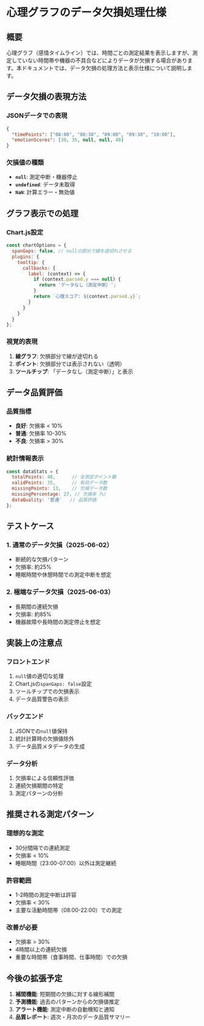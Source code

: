 # 心理グラフのデータ欠損処理仕様

## 概要

心理グラフ（感情タイムライン）では、時間ごとの測定結果を表示しますが、測定していない時間帯や機器の不具合などによりデータが欠損する場合があります。本ドキュメントでは、データ欠損の処理方法と表示仕様について説明します。

## データ欠損の表現方法

### JSONデータでの表現
```json
{
  "timePoints": ["08:00", "08:30", "09:00", "09:30", "10:00"],
  "emotionScores": [30, 35, null, null, 40]
}
```

### 欠損値の種類
- **`null`**: 測定中断・機器停止
- **`undefined`**: データ未取得
- **`NaN`**: 計算エラー・無効値

## グラフ表示での処理

### Chart.js設定
```javascript
const chartOptions = {
  spanGaps: false, // nullの部分で線を途切れさせる
  plugins: {
    tooltip: {
      callbacks: {
        label: (context) => {
          if (context.parsed.y === null) {
            return 'データなし（測定中断）';
          }
          return `心理スコア: ${context.parsed.y}`;
        }
      }
    }
  }
};
```

### 視覚的表現
1. **線グラフ**: 欠損部分で線が途切れる
2. **ポイント**: 欠損部分では表示されない（透明）
3. **ツールチップ**: 「データなし（測定中断）」と表示

## データ品質評価

### 品質指標
- **良好**: 欠損率 < 10%
- **普通**: 欠損率 10-30%
- **不良**: 欠損率 > 30%

### 統計情報表示
```javascript
const dataStats = {
  totalPoints: 48,      // 全測定ポイント数
  validPoints: 35,      // 有効データ数
  missingPoints: 13,    // 欠損データ数
  missingPercentage: 27, // 欠損率（%）
  dataQuality: '普通'   // 品質評価
};
```

## テストケース

### 1. 通常のデータ欠損（2025-06-02）
- 断続的な欠損パターン
- 欠損率: 約25%
- 睡眠時間や休憩時間での測定中断を想定

### 2. 極端なデータ欠損（2025-06-03）
- 長期間の連続欠損
- 欠損率: 約85%
- 機器故障や長時間の測定停止を想定

## 実装上の注意点

### フロントエンド
1. `null`値の適切な処理
2. Chart.jsの`spanGaps: false`設定
3. ツールチップでの欠損表示
4. データ品質警告の表示

### バックエンド
1. JSONでの`null`値保持
2. 統計計算時の欠損値除外
3. データ品質メタデータの生成

### データ分析
1. 欠損率による信頼性評価
2. 連続欠損期間の特定
3. 測定パターンの分析

## 推奨される測定パターン

### 理想的な測定
- 30分間隔での連続測定
- 欠損率 < 10%
- 睡眠時間（23:00-07:00）以外は測定継続

### 許容範囲
- 1-2時間の測定中断は許容
- 欠損率 < 30%
- 主要な活動時間帯（08:00-22:00）での測定

### 改善が必要
- 欠損率 > 30%
- 4時間以上の連続欠損
- 重要な時間帯（食事時間、仕事時間）での欠損

## 今後の拡張予定

1. **補間機能**: 短期間の欠損に対する線形補間
2. **予測機能**: 過去のパターンからの欠損値推定
3. **アラート機能**: 測定中断の自動検知と通知
4. **品質レポート**: 週次・月次のデータ品質サマリー 